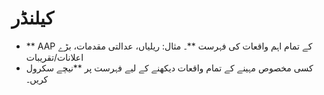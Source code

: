 # **کیلنڈر**

- ** AAP کے تمام اہم واقعات کی فہرست **۔ مثال: ریلیاں، عدالتی مقدمات، بڑے اعلانات/تقریبات
- کسی مخصوص مہینے کے تمام واقعات دیکھنے کے لیے فہرست پر **نیچے سکرول کریں۔